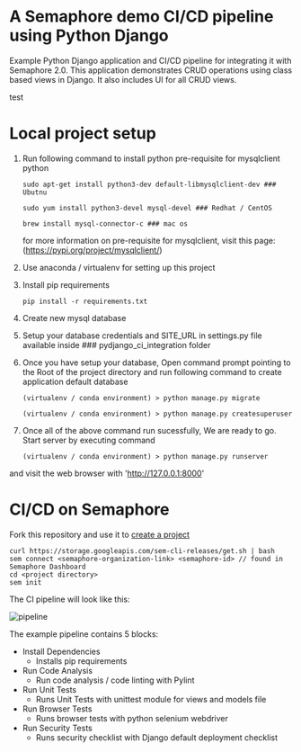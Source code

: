 # A Semaphore demo CI/CD pipeline using Python Django

Example Python Django application and CI/CD pipeline for integrating it with Semaphore 2.0.
This application demonstrates CRUD operations using class based views in Django. It also includes UI for all CRUD views.

test

# Local project setup

1. Run following command to install python pre-requisite for mysqlclient python 
   ```
   sudo apt-get install python3-dev default-libmysqlclient-dev ### Ubutnu
   
   sudo yum install python3-devel mysql-devel ### Redhat / CentOS
   
   brew install mysql-connector-c ### mac os
   ```
   for more information on pre-requisite for mysqlclient, visit this page: (https://pypi.org/project/mysqlclient/)

2. Use anaconda / virtualenv for setting up this project

3. Install pip requirements
   ```
   pip install -r requirements.txt
   ```
4. Create new mysql database

5. Setup your database credentials and SITE_URL in settings.py file available inside ### pydjango_ci_integration folder

6. Once you have setup your database, Open command prompt pointing to the Root of the project directory and run following command to create application default database
   ```
   (virtualenv / conda environment) > python manage.py migrate
   
   (virtualenv / conda environment) > python manage.py createsuperuser
   ```
7. Once all of the above command run sucessfully, We are ready to go. Start server by executing command
   ```
   (virtualenv / conda environment) > python manage.py runserver
   ```
  and visit the web browser with 'http://127.0.0.1:8000'
  
# CI/CD on Semaphore

Fork this repository and use it to [create a project](https://docs.semaphoreci.com/article/63-your-first-project)
   ```
   curl https://storage.googleapis.com/sem-cli-releases/get.sh | bash
   sem connect <semaphore-organization-link> <semaphore-id> // found in Semaphore Dashboard
   cd <project directory>
   sem init
   ```
The CI pipeline will look like this:

![pipeline](https://github.com/semaphoreci-demos/semaphore-demo-python-django/blob/master/pydjango_ci_integration/pipepline.png)

The example pipeline contains 5 blocks:

* Install Dependencies
   * Installs pip requirements
* Run Code Analysis
   * Run code analysis / code linting with Pylint
* Run Unit Tests
   * Runs Unit Tests with unittest module for views and models file
* Run Browser Tests
   * Runs browser tests with python selenium webdriver
* Run Security Tests
   * Runs security checklist with Django default deployment checklist
      
